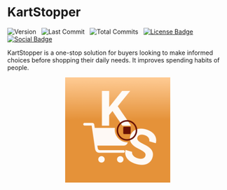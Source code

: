 # KartStopper
  
  ![Version](https://img.shields.io/badge/minimum_iOS_version-15.0-maroon)
  &nbsp; ![Last Commit](https://img.shields.io/github/last-commit/ashish-brahma/KartStopper) 
  &nbsp; ![Total Commits](https://img.shields.io/github/commit-activity/t/ashish-brahma/KartStopper)
  &nbsp; [![License Badge](https://img.shields.io/github/license/ashish-brahma/KartStopper)](https://github.com/ashish-brahma/KartStopper#BSD-3-Clause-1-ov-file)
  &nbsp; [![Social Badge](https://img.shields.io/badge/LinkedIn-Follow_us-blue?style=social&labelColor=black&color=%230969da)](https://www.linkedin.com/company/kartstopper/)

KartStopper is a one-stop solution for buyers looking to make informed choices before shopping their daily needs. It improves spending habits of people.

<div align="center">
<img src="KartStopper/Assets.xcassets/AppIcon.appiconset/KS_light.png" width="240px" height="240px"
     alt="App icon image with an orange background containing a blood red pause button surrounded by a cart symbol, initials K and S.">
</div>
